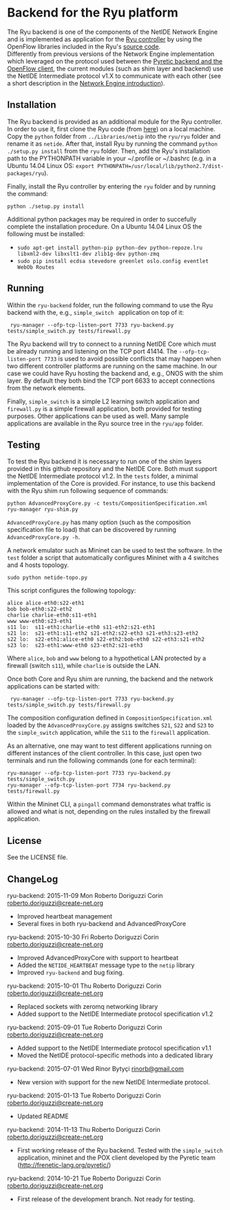 # Backend for the Ryu platform

The Ryu backend is one of the components of the NetIDE Network Engine and is implemented as application for the [Ryu controller](http://osrg.github.io/ryu/) by using the OpenFlow libraries included in the Ryu's [source code](https://github.com/osrg/ryu).  
Differently from previous versions of the Network Engine implementation which leveraged on the protocol used between the [Pyretic backend and the OpenFlow client](http://www.cs.princeton.edu/~jrex/papers/pyretic13.pdf), the current modules (such as shim layer and backend) use the NetIDE Intermediate protocol v1.X to communicate with each other (see a short description in the [Network Engine introduction](https://github.com/fp7-netide/Engine)).

## Installation

The Ryu backend is provided as an additional module for the Ryu controller. In order to use it, first clone the Ryu code (from [here](https://github.com/osrg/ryu)) on a local machine. Copy the ```python``` folder from ```../Libraries/netip``` into the ```ryu/ryu``` folder and rename it as ```netide```. After that, install Ryu by running the command ```python ./setup.py install``` from the ```ryu``` folder.
Then, add the Ryu's installation path to the PYTHONPATH variable in your ~/.profile or ~/.bashrc (e.g. in a Ubuntu 14.04 Linux OS: ```export PYTHONPATH=/usr/local/lib/python2.7/dist-packages/ryu```).

Finally, install the Ryu controller by entering the ```ryu``` folder and by running the command:

```python ./setup.py install```

Additional python packages may be required in order to succefully complete the installation procedure. On a Ubuntu 14.04 Linux OS the following must be installed:
* ```sudo apt-get install python-pip python-dev python-repoze.lru libxml2-dev libxslt1-dev zlib1g-dev python-zmq```
* ```sudo pip install ecdsa stevedore greenlet oslo.config eventlet WebOb Routes```

## Running
Within the  ```ryu-backend``` folder, run the following command to use the Ryu backend with the, e.g., ```simple_switch ``` application on top of it:

``` ryu-manager --ofp-tcp-listen-port 7733 ryu-backend.py tests/simple_switch.py tests/firewall.py```

The Ryu backend will try to connect to a running NetIDE Core which must be already running and listening on the TCP port 41414.
The ```--ofp-tcp-listen-port 7733``` is used to avoid possible conflicts that may happen when two different controller platforms are running on the same machine. In our case we could have Ryu hosting the backend and, e.g., ONOS with the shim layer. By default they both bind the TCP port 6633 to accept connections from the network elements.

Finally, ```simple_switch``` is a simple L2 learning switch application and ```firewall.py``` is a simple firewall application, both provided for testing purposes. Other applications can be used as well. Many sample applications are available in the Ryu source tree in the ```ryu/app``` folder.

## Testing

To test the Ryu backend it is necessary to run one of the shim layers provided in this github repository and the NetIDE Core. Both must support the NetIDE Intermediate protocol v1.2.
In the ```tests``` folder, a minimal implementation of the Core is provided.
For instance, to use this backend with the Ryu shim run following sequence of commands:
```
python AdvancedProxyCore.py -c tests/CompositionSpecification.xml
ryu-manager ryu-shim.py
```
```AdvancedProxyCore.py``` has many option (such as the composition specification file to load) that can be discovered by running ```AdvancedProxyCore.py -h```.

A network emulator such as Mininet can be used to test the software. In the ```test``` folder a script that automatically configures Mininet with a 4 switches and 4 hosts topology.
```
sudo python netide-topo.py
```
This script configures the following topology:

```
alice alice-eth0:s22-eth1
bob bob-eth0:s22-eth2
charlie charlie-eth0:s11-eth1
www www-eth0:s23-eth1
s11 lo:  s11-eth1:charlie-eth0 s11-eth2:s21-eth1
s21 lo:  s21-eth1:s11-eth2 s21-eth2:s22-eth3 s21-eth3:s23-eth2
s22 lo:  s22-eth1:alice-eth0 s22-eth2:bob-eth0 s22-eth3:s21-eth2
s23 lo:  s23-eth1:www-eth0 s23-eth2:s21-eth3
```

Where ```alice```, ```bob``` and ```www``` belong to a hypothetical LAN protected by a firewall (switch ```s11```), while ```charlie``` is outside the LAN.

Once both Core and Ryu shim are running, the backend  and the network applications can be started with:

``` ryu-manager --ofp-tcp-listen-port 7733 ryu-backend.py tests/simple_switch.py tests/firewall.py```

The composition configuration defined in ```CompositionSpecification.xml``` loaded by the ```AdvancedProxyCore.py``` assigns switches ```S21```, ```S22``` and ```S23``` to the ```simple_switch``` application, while the ```S11``` to the ```firewall``` application.

As an alternative, one may want to test different applications running on different instances of the client controller. In this case, just open two terminals and run the following commands (one for each terminal):

```
ryu-manager --ofp-tcp-listen-port 7733 ryu-backend.py tests/simple_switch.py
ryu-manager --ofp-tcp-listen-port 7734 ryu-backend.py tests/firewall.py
```

Within the Mininet CLI, a ```pingall``` command demonstrates what traffic is allowed and what is not, depending on the rules installed by the firewall application.

## License

See the LICENSE file.

## ChangeLog

ryu-backend: 2015-11-09 Mon Roberto Doriguzzi Corin <roberto.doriguzzi@create-net.org>

  * Improved heartbeat management
  * Several fixes in both ryu-backend and AdvancedProxyCore

ryu-backend: 2015-10-30 Fri Roberto Doriguzzi Corin <roberto.doriguzzi@create-net.org>

  * Improved AdvancedProxyCore with support to heartbeat
  * Added the ```NETIDE_HEARTBEAT``` message type to the ```netip``` library
  * Improved ```ryu-backend``` and bug fixing.

ryu-backend: 2015-10-01 Thu Roberto Doriguzzi Corin <roberto.doriguzzi@create-net.org>

  * Replaced sockets with zeromq networking library
  * Added support to the NetIDE Intermediate protocol specification v1.2

ryu-backend: 2015-09-01 Tue Roberto Doriguzzi Corin <roberto.doriguzzi@create-net.org>

  * Added support to the NetIDE Intermediate protocol specification v1.1
  * Moved the NetIDE protocol-specific methods into a dedicated library

ryu-backend: 2015-07-01 Wed Rinor Bytyçi <rinorb@gmail.com>

  * New version with support for the new NetIDE Intermediate protocol.

ryu-backend: 2015-01-13 Tue Roberto Doriguzzi Corin <roberto.doriguzzi@create-net.org>

* Updated README

ryu-backend: 2014-11-13 Thu Roberto Doriguzzi Corin <roberto.doriguzzi@create-net.org>

* First working release of the Ryu backend. Tested with the ```simple_switch``` application, mininet and the POX client developed by the Pyretic team (http://frenetic-lang.org/pyretic/)

ryu-backend: 2014-10-21 Tue Roberto Doriguzzi Corin <roberto.doriguzzi@create-net.org>

* First release of the development branch. Not ready for testing.
